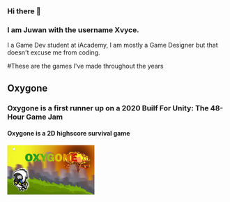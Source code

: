 ### Hi there 👋
### I am Juwan with the username Xvyce.
I a Game Dev student at iAcademy, I am mostly a Game Designer but that doesn't excuse me from coding.

#These are the games I've made throughout the years
## Oxygone
### Oxygone is a first runner up on a 2020 Builf For Unity: The 48-Hour Game Jam
#### Oxygone is a 2D highscore survival game 

[<img align="left" src = "https://github.com/Xvyce/Oxygone/blob/main/Assets/Sprites/oxygone_title%201.JPG?raw=true" width=200>](https://xvyce.itch.io/oxygone)
<!--
**Xvyce/Xvyce** is a ✨ _special_ ✨ repository because its `README.md` (this file) appears on your GitHub profile.

Here are some ideas to get you started:

- 🔭 I’m currently working on ...
- 🌱 I’m currently learning ...
- 👯 I’m looking to collaborate on ...
- 🤔 I’m looking for help with ...
- 💬 Ask me about ...
- 📫 How to reach me: ...
- 😄 Pronouns: ...
- ⚡ Fun fact: ...
-->
